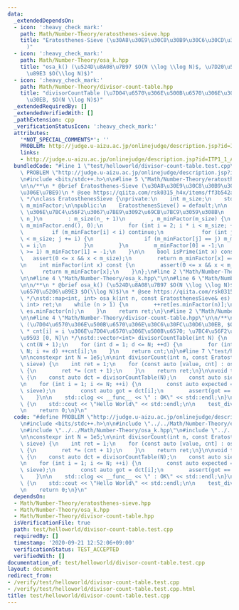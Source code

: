 ```yaml
---
data:
  _extendedDependsOn:
  - icon: ':heavy_check_mark:'
    path: Math/Number-Theory/eratosthenes-sieve.hpp
    title: "Eratosthenes-Sieve (\u30A8\u30E9\u30C8\u30B9\u30C6\u30CD\u30B9\u306E\u7BE9\
      )"
  - icon: ':heavy_check_mark:'
    path: Math/Number-Theory/osa_k.hpp
    title: "osa_k() (\u524D\u8A08\u7B97 $O(N \\log \\log N)$, \u7D20\u56E0\u6570\u5206\
      \u89E3 $O(\\log N)$)"
  - icon: ':heavy_check_mark:'
    path: Math/Number-Theory/divisor-count-table.hpp
    title: "divisorCountTable (\u7D04\u6570\u306E\u500B\u6570\u306E\u30C6\u30FC\u30D6\
      \u30EB, $O(N \\log N)$)"
  _extendedRequiredBy: []
  _extendedVerifiedWith: []
  _pathExtension: cpp
  _verificationStatusIcon: ':heavy_check_mark:'
  attributes:
    '*NOT_SPECIAL_COMMENTS*': ''
    PROBLEM: http://judge.u-aizu.ac.jp/onlinejudge/description.jsp?id=ITP1_1_A
    links:
    - http://judge.u-aizu.ac.jp/onlinejudge/description.jsp?id=ITP1_1_A
  bundledCode: "#line 1 \"test/helloworld/divisor-count-table.test.cpp\"\n#define\
    \ PROBLEM \"http://judge.u-aizu.ac.jp/onlinejudge/description.jsp?id=ITP1_1_A\"\
    \n#include <bits/stdc++.h>\n\n#line 5 \"Math/Number-Theory/eratosthenes-sieve.hpp\"\
    \n\n/**\n * @brief Eratosthenes-Sieve (\u30A8\u30E9\u30C8\u30B9\u30C6\u30CD\u30B9\
    \u306E\u7BE9)\n * @see https://qiita.com/rsk0315_h4x/items/ff3b542a4468679fb409\n\
    \ */\nclass EratosthenesSieve {\nprivate:\n    int m_size;\n    std::vector<int>\
    \ m_minFactor;\n\npublic:\n    EratosthenesSieve() = default;\n\n    // [0, n]\
    \ \u306E\u7BC4\u56F2\u3067\u7BE9\u3092\u69CB\u7BC9\u3059\u308B\n    explicit EratosthenesSieve(int\
    \ n_)\n        : m_size(n_ + 1)\n        , m_minFactor(m_size) {\n        std::iota(m_minFactor.begin(),\
    \ m_minFactor.end(), 0);\n        for (int i = 2; i * i < m_size; ++i) {\n   \
    \         if (m_minFactor[i] < i) continue;\n            for (int j = i * i; j\
    \ < m_size; j += i) {\n                if (m_minFactor[j] == j) m_minFactor[j]\
    \ = i;\n            }\n        }\n        m_minFactor[0] = -1;\n        if (n_\
    \ >= 1) m_minFactor[1] = -1;\n    }\n\n    bool isPrime(int x) const {\n     \
    \   assert(0 <= x && x < m_size);\n        return m_minFactor[x] == x;\n    }\n\
    \n    int minFactor(int x) const {\n        assert(0 <= x && x < m_size);\n  \
    \      return m_minFactor[x];\n    }\n};\n#line 2 \"Math/Number-Theory/osa_k.hpp\"\
    \n\n#line 4 \"Math/Number-Theory/osa_k.hpp\"\n\n#line 6 \"Math/Number-Theory/osa_k.hpp\"\
    \n\n/**\n * @brief osa_k() (\u524D\u8A08\u7B97 $O(N \\log \\log N)$, \u7D20\u56E0\
    \u6570\u5206\u89E3 $O(\\log N)$)\n * @see https://qiita.com/rsk0315_h4x/items/ff3b542a4468679fb409\n\
    \ */\nstd::map<int, int> osa_k(int n, const EratosthenesSieve& es) {\n    std::map<int,\
    \ int> ret;\n    while (n > 1) {\n        ++ret[es.minFactor(n)];\n        n /=\
    \ es.minFactor(n);\n    }\n    return ret;\n}\n#line 2 \"Math/Number-Theory/divisor-count-table.hpp\"\
    \n\n#line 4 \"Math/Number-Theory/divisor-count-table.hpp\"\n\n/**\n * @brief divisorCountTable\
    \ (\u7D04\u6570\u306E\u500B\u6570\u306E\u30C6\u30FC\u30D6\u30EB, $O(N \\log N)$)\n\
    \ * cnt[i] = i \u306E\u7D04\u6570\u306E\u500B\u6570; \u7BC4\u56F2\u306F\u9589\u533A\
    \u9593 [0, N]\n */\nstd::vector<int> divisorCountTable(int N) {\n    std::vector<int>\
    \ cnt(N + 1);\n    for (int d = 1; d <= N; ++d) {\n        for (int i = d; i <=\
    \ N; i += d) ++cnt[i];\n    }\n    return cnt;\n}\n#line 7 \"test/helloworld/divisor-count-table.test.cpp\"\
    \n\nconstexpr int N = 1e5;\n\nint divisorCount(int n, const EratosthenesSieve&\
    \ sieve) {\n    int ret = 1;\n    for (const auto [value, cnt] : osa_k(n, sieve))\
    \ {\n        ret *= (cnt + 1);\n    }\n    return ret;\n}\n\nvoid test_divisorCountTable()\
    \ {\n    const auto dct = divisorCountTable(N);\n    const auto sieve = EratosthenesSieve(N);\n\
    \n    for (int i = 1; i <= N; ++i) {\n        const auto expected = divisorCount(i,\
    \ sieve);\n        const auto got = dct[i];\n        assert(got == expected);\n\
    \    }\n\n    std::clog << __func__ << \" : OK\" << std::endl;\n}\n\nint main()\
    \ {\n    std::cout << \"Hello World\" << std::endl;\n\n    test_divisorCountTable();\n\
    \n    return 0;\n}\n"
  code: "#define PROBLEM \"http://judge.u-aizu.ac.jp/onlinejudge/description.jsp?id=ITP1_1_A\"\
    \n#include <bits/stdc++.h>\n\n#include \"../../Math/Number-Theory/eratosthenes-sieve.hpp\"\
    \n#include \"../../Math/Number-Theory/osa_k.hpp\"\n#include \"../../Math/Number-Theory/divisor-count-table.hpp\"\
    \n\nconstexpr int N = 1e5;\n\nint divisorCount(int n, const EratosthenesSieve&\
    \ sieve) {\n    int ret = 1;\n    for (const auto [value, cnt] : osa_k(n, sieve))\
    \ {\n        ret *= (cnt + 1);\n    }\n    return ret;\n}\n\nvoid test_divisorCountTable()\
    \ {\n    const auto dct = divisorCountTable(N);\n    const auto sieve = EratosthenesSieve(N);\n\
    \n    for (int i = 1; i <= N; ++i) {\n        const auto expected = divisorCount(i,\
    \ sieve);\n        const auto got = dct[i];\n        assert(got == expected);\n\
    \    }\n\n    std::clog << __func__ << \" : OK\" << std::endl;\n}\n\nint main()\
    \ {\n    std::cout << \"Hello World\" << std::endl;\n\n    test_divisorCountTable();\n\
    \n    return 0;\n}\n"
  dependsOn:
  - Math/Number-Theory/eratosthenes-sieve.hpp
  - Math/Number-Theory/osa_k.hpp
  - Math/Number-Theory/divisor-count-table.hpp
  isVerificationFile: true
  path: test/helloworld/divisor-count-table.test.cpp
  requiredBy: []
  timestamp: '2020-09-21 12:52:06+09:00'
  verificationStatus: TEST_ACCEPTED
  verifiedWith: []
documentation_of: test/helloworld/divisor-count-table.test.cpp
layout: document
redirect_from:
- /verify/test/helloworld/divisor-count-table.test.cpp
- /verify/test/helloworld/divisor-count-table.test.cpp.html
title: test/helloworld/divisor-count-table.test.cpp
---
```

